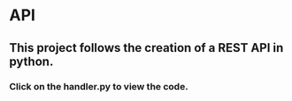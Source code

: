 # API

## This project follows the creation of a REST API in python.
### Click on the handler.py to view the code.
